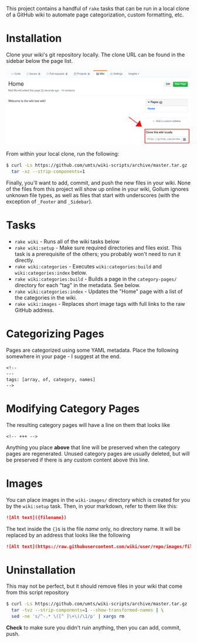 This project contains a handful of `rake` tasks that can be run in a local
clone of a GitHub wiki to automate page categorization, custom formatting,
etc.

Installation
============

Clone your wiki's git repository locally. The clone URL can be found in the
sidebar below the page list.

![Clone URL](wiki-clone-url.png)

From within your local clone, run the following:

```bash
$ curl -Ls https://github.com/umts/wiki-scripts/archive/master.tar.gz | \
  tar -xz --strip-components=1
```

Finally, you'll want to add, commit, and push the new files in your wiki. None
of the files from this project will show up online in your wiki, Gollum ignores
unknown file types, as well as files that start with underscores (with the
exception of `_Footer` and `_Sidebar`).

Tasks
=====

*  `rake wiki` - Runs all of the wiki tasks below
*  `rake wiki:setup` - Make sure required directories and files exist. This
   task is a prerequisite of the others; you probably won't need to run it
   directly.
*  `rake wiki:categories` - Executes `wiki:categories:build` and
   `wiki:categories:index` below.
*  `rake wiki:categories:build` - Builds a page in the `category-pages/`
   directory for each "tag" in the metadata. See below.
*  `rake wiki:categories:index` - Updates the "Home" page with a list of the
   categories in the wiki.
*  `rake wiki:images` - Replaces short image tags with full links to the raw
   GitHub address.

Categorizing Pages
==================

Pages are categorized using some YAML metadata. Place the following somewhere
in your page - I suggest at the end.

```
<!--
---
tags: [array, of, category, names]
-->
```

Modifying Category Pages
========================

The resulting category pages will have a line on them that looks like

```
<!-- +++ -->
```

Anything you place **above** that line will be preserved when the category
pages are regenerated. Unused category pages are usually deleted, but will
be preserved if there is any custom content above this line.

Images
======

You can place images in the `wiki-images/` directory which is created for you
by the `wiki:setup` task. Then, in your markdown, refer to them like this:

```markdown
![Alt text]({filename})
```

The text inside the `{}`s is the file *name* only, no directory name. It will
be replaced by an address that looks like the following

```markdown
![Alt text](https://raw.githubusercontent.com/wiki/user/repo/images/filename)
```

Uninstallation
==============

This may not be perfect, but it should remove files in your wiki that come from
this script repository

```bash
$ curl -Ls https://github.com/umts/wiki-scripts/archive/master.tar.gz | \
  tar -tvz --strip-components=1 --show-transformed-names | \
  sed -ne 's/^-.* \([^ ]\+\)/\1/p' | xargs rm
```

**Check** to make sure you didn't ruin anything, then you can add, commit, push.
